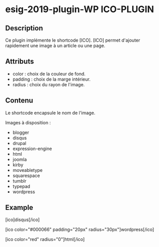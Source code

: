 # esig-2019-plugin-WP ICO-PLUGIN
## Description
Ce plugin implémente le shortcode [ICO].
[ICO] permet d'ajouter rapidement une image à un article ou une page.
## Attributs
* color : choix de la couleur de fond.
* padding : choix de la marge intérieur.
* radius : choix du rayon de l'image.

## Contenu
Le shortcode encapsule le nom de l'image.

Images à disposition :
* blogger
* disqus
* drupal
* expression-engine
* html
* joomla
* kirby
* moveabletype
* squarespace
* tumblr
* typepad
* wordpress

## Example

[ico]disqus[/ico]

[ico color="#000066" padding="20px" radius="30px"]wordpress[/ico]

[ico color="red" radius="0"]html[/ico]